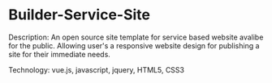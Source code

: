 # Builder-Service-Site

Description: 
An open source site template for service based website avalibe for the public. Allowing user's a responsive website design for publishing a site for their 
immediate needs. 

Technology: vue.js, javascript, jquery, HTML5, CSS3

